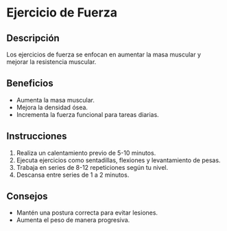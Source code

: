 # Ejercicio de Fuerza

## Descripción
Los ejercicios de fuerza se enfocan en aumentar la masa muscular y mejorar la resistencia muscular.

## Beneficios
- Aumenta la masa muscular.
- Mejora la densidad ósea.
- Incrementa la fuerza funcional para tareas diarias.

## Instrucciones
1. Realiza un calentamiento previo de 5-10 minutos.
2. Ejecuta ejercicios como sentadillas, flexiones y levantamiento de pesas.
3. Trabaja en series de 8-12 repeticiones según tu nivel.
4. Descansa entre series de 1 a 2 minutos.

## Consejos
- Mantén una postura correcta para evitar lesiones.
- Aumenta el peso de manera progresiva.
